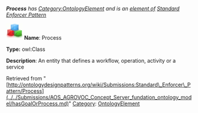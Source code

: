 ___Process__ has [Category:OntologyElement](../../Category/OntologyElement.md "Category:OntologyElement") and is an [element of](../../Property/ElementOf.md "Property:ElementOf") [Standard Enforcer Pattern](../../Submissions/Standard_Enforcer_Pattern.md "Submissions:Standard Enforcer Pattern")_


  




[![Class](../../images/thumb/2/27/Class.gif/45px-Class.gif)](../../Image/Class.gif.md "Class")
__Name__: Process 


__Type:__ owl:Class 


__Description__: An entity that defines a workflow, operation, activity or a service 





Retrieved from "[http://ontologydesignpatterns.org/wiki/Submissions:Standard\_Enforcer\_Pattern/Process](../../Submissions/AOS_AGROVOC_Concept_Server_fundation_ontology_model/hasGoalOrProcess.md)"
 [Category](http://ontologydesignpatterns.org/wiki/Special:Categories "Special:Categories"): [OntologyElement](../../Category/OntologyElement.md "Category:OntologyElement")